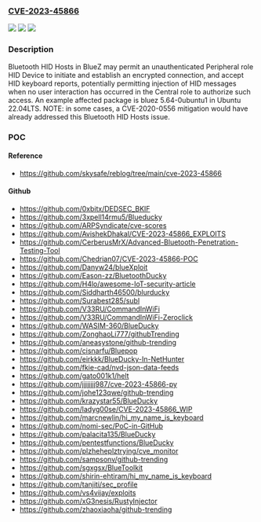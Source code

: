 ### [CVE-2023-45866](https://cve.mitre.org/cgi-bin/cvename.cgi?name=CVE-2023-45866)
![](https://img.shields.io/static/v1?label=Product&message=n%2Fa&color=blue)
![](https://img.shields.io/static/v1?label=Version&message=n%2Fa%20&color=brightgreen)
![](https://img.shields.io/static/v1?label=Vulnerability&message=n%2Fa&color=brightgreen)

### Description

Bluetooth HID Hosts in BlueZ may permit an unauthenticated Peripheral role HID Device to initiate and establish an encrypted connection, and accept HID keyboard reports, potentially permitting injection of HID messages when no user interaction has occurred in the Central role to authorize such access. An example affected package is bluez 5.64-0ubuntu1 in Ubuntu 22.04LTS. NOTE: in some cases, a CVE-2020-0556 mitigation would have already addressed this Bluetooth HID Hosts issue.

### POC

#### Reference
- https://github.com/skysafe/reblog/tree/main/cve-2023-45866

#### Github
- https://github.com/0xbitx/DEDSEC_BKIF
- https://github.com/3xpell14rmu5/Blueducky
- https://github.com/ARPSyndicate/cve-scores
- https://github.com/AvishekDhakal/CVE-2023-45866_EXPLOITS
- https://github.com/CerberusMrX/Advanced-Bluetooth-Penetration-Testing-Tool
- https://github.com/Chedrian07/CVE-2023-45866-POC
- https://github.com/Danyw24/blueXploit
- https://github.com/Eason-zz/BluetoothDucky
- https://github.com/H4lo/awesome-IoT-security-article
- https://github.com/Siddharth46500/blurducky
- https://github.com/Surabest285/subl
- https://github.com/V33RU/CommandInWiFi
- https://github.com/V33RU/CommandInWiFi-Zeroclick
- https://github.com/WASIM-360/BlueDucky
- https://github.com/ZonghaoLi777/githubTrending
- https://github.com/aneasystone/github-trending
- https://github.com/cisnarfu/Bluepop
- https://github.com/eirkkk/BlueDucky-In-NetHunter
- https://github.com/fkie-cad/nvd-json-data-feeds
- https://github.com/gato001k1/helt
- https://github.com/jjjjjjjj987/cve-2023-45866-py
- https://github.com/johe123qwe/github-trending
- https://github.com/krazystar55/BlueDucky
- https://github.com/ladyg00se/CVE-2023-45866_WIP
- https://github.com/marcnewlin/hi_my_name_is_keyboard
- https://github.com/nomi-sec/PoC-in-GitHub
- https://github.com/palacita135/BlueDucky
- https://github.com/pentestfunctions/BlueDucky
- https://github.com/plzheheplztrying/cve_monitor
- https://github.com/sampsonv/github-trending
- https://github.com/sgxgsx/BlueToolkit
- https://github.com/shirin-ehtiram/hi_my_name_is_keyboard
- https://github.com/tanjiti/sec_profile
- https://github.com/vs4vijay/exploits
- https://github.com/xG3nesis/RustyInjector
- https://github.com/zhaoxiaoha/github-trending

